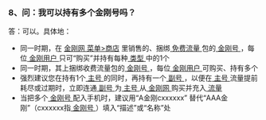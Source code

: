 ### 8、问：我可以持有多个金刚号吗？
答：可以。具体地：
- 同一时期，在 [金刚网 菜单>商店](https://www.atozitpro.net/zh/shop/) 里销售的、捆绑[ 免费流量 ](https://a2zitpro.github.io/web/免费流量)包的[ 金刚号 ](https://a2zitpro.github.io/web/金刚号)，每位[ 金刚用户 ](https://a2zitpro.github.io/web/金刚用户)只可“购买”并持有每种[ 类型 ](https://a2zitpro.github.io/web/金刚号类型)中的1个
- 同一时期，其上捆绑收费流量包的[ 金刚号 ](https://a2zitpro.github.io/web/金刚号)，每位[ 金刚用户 ](https://a2zitpro.github.io/web/金刚用户)可购买、持有多个
- 强烈建议您在持有1个[ 主号 ](https://a2zitpro.github.io/web/主号)的同时，再持有一个[ 副号 ](https://a2zitpro.github.io/web/副号)，以便在[ 主号 ](https://a2zitpro.github.io/web/主号)流量提前耗尽或过期时，立即连通[ 副号 ](https://a2zitpro.github.io/web/副号)为[ 主号 ](https://a2zitpro.github.io/web/主号)从[ 金刚网 ]()购买并充入[ 流量 ]()
- 当把多个[ 金刚号 ](https://a2zitpro.github.io/web/金刚号)配入手机时，建议用“A金刚cxxxxxx” 替代“AAA金刚”（cxxxxxx指[ 金刚号 ](https://a2zitpro.github.io/web/金刚号)）填入“描述”或“名称”处
